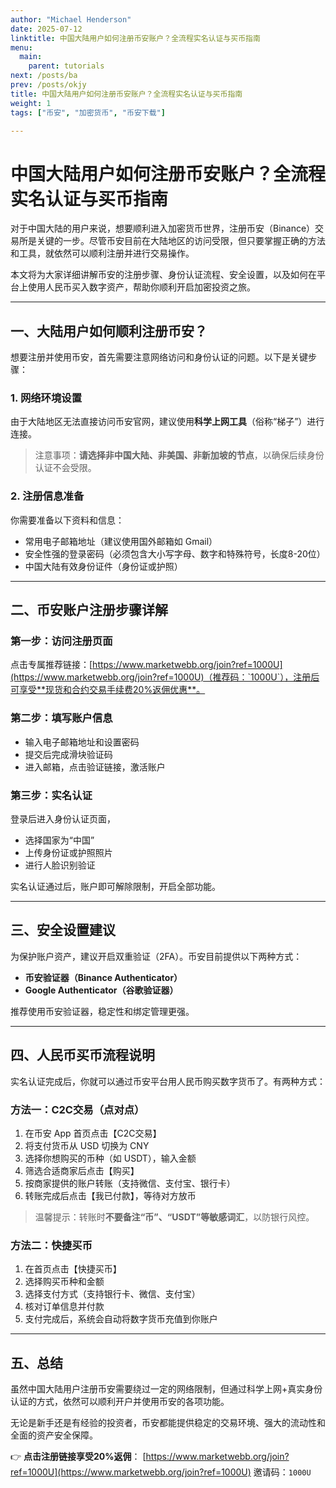 ```yaml
---
author: "Michael Henderson"
date: 2025-07-12
linktitle: 中国大陆用户如何注册币安账户？全流程实名认证与买币指南
menu:
  main:
    parent: tutorials
next: /posts/ba
prev: /posts/okjy
title: 中国大陆用户如何注册币安账户？全流程实名认证与买币指南
weight: 1
tags: ["币安", "加密货币", "币安下载"]

---
```


# 中国大陆用户如何注册币安账户？全流程实名认证与买币指南

对于中国大陆的用户来说，想要顺利进入加密货币世界，注册币安（Binance）交易所是关键的一步。尽管币安目前在大陆地区的访问受限，但只要掌握正确的方法和工具，就依然可以顺利注册并进行交易操作。

本文将为大家详细讲解币安的注册步骤、身份认证流程、安全设置，以及如何在平台上使用人民币买入数字资产，帮助你顺利开启加密投资之旅。

---

## 一、大陆用户如何顺利注册币安？

想要注册并使用币安，首先需要注意网络访问和身份认证的问题。以下是关键步骤：

### 1. 网络环境设置

由于大陆地区无法直接访问币安官网，建议使用**科学上网工具**（俗称“梯子”）进行连接。

> 注意事项：**请选择非中国大陆、非美国、非新加坡的节点**，以确保后续身份认证不会受限。

### 2. 注册信息准备

你需要准备以下资料和信息：

* 常用电子邮箱地址（建议使用国外邮箱如 Gmail）
* 安全性强的登录密码（必须包含大小写字母、数字和特殊符号，长度8-20位）
* 中国大陆有效身份证件（身份证或护照）

---

## 二、币安账户注册步骤详解

### 第一步：访问注册页面

点击专属推荐链接：[https://www.marketwebb.org/join?ref=1000U](https://www.marketwebb.org/join?ref=1000U)（推荐码：`1000U`），注册后可享受**现货和合约交易手续费20%返佣优惠**。

### 第二步：填写账户信息

* 输入电子邮箱地址和设置密码
* 提交后完成滑块验证码
* 进入邮箱，点击验证链接，激活账户

### 第三步：实名认证

登录后进入身份认证页面，

* 选择国家为“中国”
* 上传身份证或护照照片
* 进行人脸识别验证

实名认证通过后，账户即可解除限制，开启全部功能。

---

## 三、安全设置建议

为保护账户资产，建议开启双重验证（2FA）。币安目前提供以下两种方式：

* **币安验证器（Binance Authenticator）**
* **Google Authenticator（谷歌验证器）**

推荐使用币安验证器，稳定性和绑定管理更强。

---

## 四、人民币买币流程说明

实名认证完成后，你就可以通过币安平台用人民币购买数字货币了。有两种方式：

### 方法一：C2C交易（点对点）

1. 在币安 App 首页点击【C2C交易】
2. 将支付货币从 USD 切换为 CNY
3. 选择你想购买的币种（如 USDT），输入金额
4. 筛选合适商家后点击【购买】
5. 按商家提供的账户转账（支持微信、支付宝、银行卡）
6. 转账完成后点击【我已付款】，等待对方放币

> 温馨提示：转账时**不要备注“币”、“USDT”等敏感词汇**，以防银行风控。

### 方法二：快捷买币

1. 在首页点击【快捷买币】
2. 选择购买币种和金额
3. 选择支付方式（支持银行卡、微信、支付宝）
4. 核对订单信息并付款
5. 支付完成后，系统会自动将数字货币充值到你账户

---

## 五、总结

虽然中国大陆用户注册币安需要绕过一定的网络限制，但通过科学上网+真实身份认证的方式，依然可以顺利开户并使用币安的各项功能。

无论是新手还是有经验的投资者，币安都能提供稳定的交易环境、强大的流动性和全面的资产安全保障。

👉 **点击注册链接享受20%返佣**：
[https://www.marketwebb.org/join?ref=1000U](https://www.marketwebb.org/join?ref=1000U)
邀请码：`1000U`
